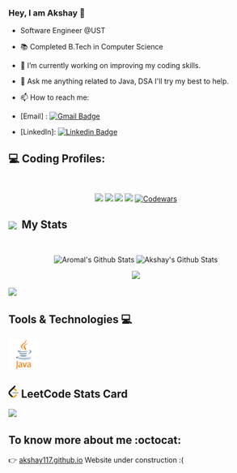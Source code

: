 ### Hey, I am Akshay 👋

- Software Engineer @UST
- :books: Completed B.Tech in Computer Science 
- 🔭 I’m currently working on improving my coding skills.
- 💬 Ask me anything related to Java, DSA I'll try my best to help.
- 📫 How to reach me: 

- [Email] :   [![Gmail Badge](https://img.shields.io/badge/-akshayvanil117@gmail.com-c14438?style=flat-square&logo=Gmail&logoColor=white&link=mailto:akshayvanil117@gmail.com)](mailto:akshayvanil117@gmail.com)
- [LinkedIn]:   [![Linkedin Badge](https://img.shields.io/badge/-Akshay-blue?style=flat-square&logo=Linkedin&logoColor=white&link=https://www.linkedin.com/in/akshay-v-anil-8691ba7b/)](https://www.linkedin.com/in/akshay-v-anil-8691ba7b/)


<h2 align="left"> 💻 Coding Profiles:</h2>
<br/>

<p align="center">
  <a href="https://www.hackerrank.com/akshayvanil117"><img src="https://img.shields.io/badge/-Hackerrank-2EC866?style=for-the-badge&logo=HackerRank&logoColor=white"></a>
  <a href="https://www.hackerearth.com/@akshayvanil117"><img src="https://img.shields.io/badge/HackerEarth-%232C3454.svg?&style=for-the-badge&logo=HackerEarth&logoColor=Blue"></a>
  <a href="https://leetcode.com/akshayvanil/"><img src="https://img.shields.io/badge/-LeetCode-FFA116?style=for-the-badge&logo=LeetCode&logoColor=black"></a>
  <a href="https://www.codechef.com/users/follen_ghost"><img src="https://img.shields.io/badge/-CodeChef-5B4638?style=for-the-badge&logo=CodeChef&logoColor=white"></a>
  <a href="https://www.codewars.com/users/akshay117"><img alt="Codewars" src="https://img.shields.io/badge/Codewars-B1361E.svg?style=for-the-badge&logo=Codewars&logoColor=white"><a/>
  
</p>


<div align="left">
        <h2><img width="30" align="center"
                src="https://emojis.slackmojis.com/emojis/images/1471045834/769/bike.gif?1471045834" /> &nbsp;My Stats
        </h2>
    </div>
    <br />
    <div>
            <p align="center">
                <img height="160" alt="Aromal's Github Stats"
                    src="https://github-readme-stats.vercel.app/api?username=akshay117&show_icons=true&hide_border=true&theme=dark&count_private=true" />
                <img alt="Akshay's Github Stats" height="160"
                    src="https://github-readme-stats.vercel.app/api/top-langs/?username=akshay117&hide=assembly&layout=compact&theme=dark" />
            </p>  
<p align="center">
  <a href="#">
    <img src="https://github-readme-streak-stats.herokuapp.com/?user=akshay117"/>
  </a>
</p>
    </div>
    
  <a href="#">
    <img src="https://activity-graph.herokuapp.com/graph?username=akshay117&bg_color=000000&color=1cfdee&line=11ff00&point=08e7cd&area=true&hide_border=true"/>
  </a>
</p>


</div>


## Tools & Technologies :computer:

<code><img height="60" src="https://raw.githubusercontent.com/github/explore/80688e429a7d4ef2fca1e82350fe8e3517d3494d/topics/java/java.png"></code>
<!-- <code><img height="60" src="https://raw.githubusercontent.com/github/explore/80688e429a7d4ef2fca1e82350fe8e3517d3494d/topics/nodejs/nodejs.png"></code>
<code><img height="60" src="https://raw.githubusercontent.com/github/explore/80688e429a7d4ef2fca1e82350fe8e3517d3494d/topics/docker/docker.png"></code>
<code><img height="60" src="https://raw.githubusercontent.com/github/explore/80688e429a7d4ef2fca1e82350fe8e3517d3494d/topics/kubernetes/kubernetes.png"></code> -->

<!-- LeetCode Stats Card ❤️ -->
<h2 align="left"><img src="https://github.com/AkashSingh3031/AkashSingh3031/blob/main/images/Tech%20Tools/LeetCode.png" width="20px"> LeetCode Stats Card </h2>
<p align="left">
  <a href="https://leetcode.com/akshayvanil" target="_blank">
    <img width=60% src="https://leetcode.card.workers.dev/?username=akshayvanil&theme=light&font=source_code_pro&extension=activity&border_radius=20"/>
  </a>
</p>
 
## To know more about me :octocat:
 :point_right:  <a href="https://akshay117.github.io">akshay117.github.io</a>
 Website under construction :(
